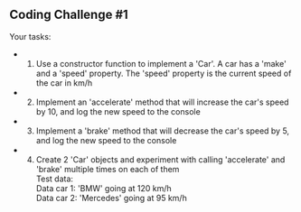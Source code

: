 ## Coding Challenge #1
Your tasks:
- 1. Use a constructor function to implement a 'Car'. A car has a 'make' and a
'speed' property. The 'speed' property is the current speed of the car in
km/h 
- 2. Implement an 'accelerate' method that will increase the car's speed by 10,
and log the new speed to the console
- 3. Implement a 'brake' method that will decrease the car's speed by 5, and log
the new speed to the console
- 4. Create 2 'Car' objects and experiment with calling 'accelerate' and
'brake' multiple times on each of them \
Test data: \
Data car 1: 'BMW' going at 120 km/h \
Data car 2: 'Mercedes' going at 95 km/h
